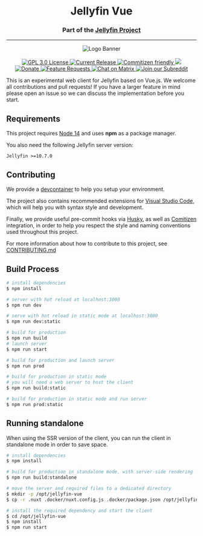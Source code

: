 <h1 align="center">Jellyfin Vue</h1>
<h3 align="center">Part of the <a href="https://jellyfin.org">Jellyfin Project</a></h3>

---

<p align="center">
<img alt="Logo Banner" src="https://raw.githubusercontent.com/jellyfin/jellyfin-ux/master/branding/SVG/banner-logo-solid.svg?sanitize=true"/>
<br/>
<br/>
<a href="https://github.com/jellyfin/jellyfin-vue">
<img alt="GPL 3.0 License" src="https://img.shields.io/github/license/jellyfin/jellyfin-vue.svg"/>
</a>
<a href="https://github.com/jellyfin/jellyfin-vue/releases">
<img alt="Current Release" src="https://img.shields.io/github/release/jellyfin/jellyfin-vue.svg"/>
</a>
<a href="http://commitizen.github.io/cz-cli/">
<img alt="Commitizen friendly" src="https://img.shields.io/badge/commitizen-friendly-brightgreen.svg" />
</a>
<a href="https://codecov.io/gh/jellyfin/jellyfin-vue">
<img src="https://codecov.io/gh/jellyfin/jellyfin-vue/branch/master/graph/badge.svg?token=6SPE6CJJD8"/>
</a>
<br/>
<a href="https://opencollective.com/jellyfin">
<img alt="Donate" src="https://img.shields.io/opencollective/all/jellyfin.svg?label=backers"/>
</a>
<a href="https://features.jellyfin.org">
<img alt="Feature Requests" src="https://img.shields.io/badge/fider-vote%20on%20features-success.svg"/>
</a>
<a href="https://matrix.to/#/+jellyfin:matrix.org">
<img alt="Chat on Matrix" src="https://img.shields.io/matrix/jellyfin:matrix.org.svg?logo=matrix"/>
</a>
<a href="https://www.reddit.com/r/jellyfin">
<img alt="Join our Subreddit" src="https://img.shields.io/badge/reddit-r%2Fjellyfin-%23FF5700.svg"/>
</a>
</p>

This is an experimental web client for Jellyfin based on Vue.js. We welcome all contributions and pull requests! If you have a larger feature in mind please open an issue so we can discuss the implementation before you start.

## Requirements

This project requires [Node 14](https://nodejs.org/en/) and uses **npm** as a package manager.

You also need the following Jellyfin server version:

```
Jellyfin >=10.7.0
```

## Contributing

We provide a [devcontainer](https://code.visualstudio.com/docs/remote/containers) to help you setup your environment.

The project also contains recommended extensions for [Visual Studio Code](https://code.visualstudio.com/), which will help you with syntax style and development.

Finally, we provide useful pre-commit hooks via [Husky](https://typicode.github.io/husky/#/), as well as [Comitizen](https://github.com/commitizen/cz-cli) integration, in order to help you respect the style and naming conventions used throughout this project.

For more information about how to contribute to this project, see [CONTRIBUTING.md](https://github.com/jellyfin/jellyfin-vue/blob/master/CONTRIBUTING.md)

## Build Process

```bash
# install dependencies
$ npm install

# server with hot reload at localhost:3000
$ npm run dev

# serve with hot reload in static mode at localhost:3000
$ npm run dev:static

# build for production
$ npm run build
# launch server
$ npm run start

# build for production and launch server
$ npm run prod

# build for production in static mode
# you will need a web server to host the client
$ npm run build:static

# build for production in static mode and run server
$ npm run prod:static

```

## Running standalone

When using the SSR version of the client, you can run the client in standalone mode in order to save space.

```bash
# install dependencies
$ npm install

# build for production in standalone mode, with server-side rendering
$ npm run build:standalone

# move the server and required files to a dedicated directory
$ mkdir -p /opt/jellyfin-vue
$ cp -r .nuxt .docker/nuxt.config.js .docker/package.json /opt/jellyfin-vue

# install the required dependency and start the client
$ cd /opt/jellyfin-vue
$ npm install
$ npm run start
```
